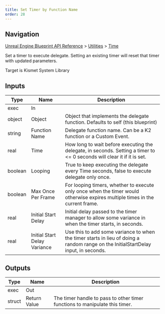 ```yaml
---
title: Set Timer by Function Name
order: 28
---
```

## Navigation

[Unreal Engine Blueprint API Reference](https://dev.epicgames.com/documentation/en-us/unreal-engine/BlueprintAPI) > [Utilities](https://dev.epicgames.com/documentation/en-us/unreal-engine/BlueprintAPI/Utilities) > [Time](https://dev.epicgames.com/documentation/en-us/unreal-engine/BlueprintAPI/Utilities/Time)

Set a timer to execute delegate. Setting an existing timer will reset that timer with updated parameters.

Target is Kismet System Library

## Inputs

| Type | Name | Description |
| --- | --- | --- |
| exec | In |  |
| object | Object | Object that implements the delegate function. Defaults to self (this blueprint) |
| string | Function Name | Delegate function name. Can be a K2 function or a Custom Event. |
| real | Time | How long to wait before executing the delegate, in seconds. Setting a timer to \<= 0 seconds will clear it if it is set. |
| boolean | Looping | True to keep executing the delegate every Time seconds, false to execute delegate only once. |
| boolean | Max Once Per Frame | For looping timers, whether to execute only once when the timer would otherwise expires multiple times in the current frame. |
| real | Initial Start Delay | Initial delay passed to the timer manager to allow some variance in when the timer starts, in seconds. |
| real | Initial Start Delay Variance | Use this to add some variance to when the timer starts in lieu of doing a random range on the InitialStartDelay input, in seconds. |

## Outputs

| Type | Name | Description |
| --- | --- | --- |
| exec | Out |  |
| struct | Return Value | The timer handle to pass to other timer functions to manipulate this timer. |
